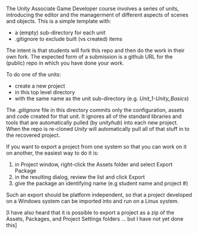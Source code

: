 The Unity Associate Game Developer course involves a series of units,
introducing the editor and the managerment of different aspects of
scenes and objects.  This is a simple template with:
 - a (empty) sub-directory for each unit
 - .gitignore to exclude built (vs created) items

The intent is that students will fork this repo and then do the work
in their own fork.  The expected form of a submission is a github
URL for the (public) repo in which you have done your work.

To do one of the units:
 - create a new project
 - in this top level directory
 - with the same name as the unit sub-directory (e.g. *Unit_1-Unity_Basics*)

The *.gitignore* file in this directory commits only the configuration, assets
and code created for that unit.  It ignores all of the standard libraries and
tools that are automatically pulled (by *unityhub*) into each new project.
When the repo is re-cloned *Unity* will automatically pull all of that stuff
in to the recovered project.

If you want to export a project from one system so that you can work
on it on another, the easiest way to do it is:
   1. in Project window, right-click the Assets folder and select Export Package
   2. in the resulting dialog, review the list and click Export
   3. give the package an identifying name (e.g student name and project #)

Such an export should be platform independent, so that a project developed
on a Windows system can be imported into and run on a Linux system.

[I have also heard that it is possible to export a project as a zip of
the Assets, Packages, and Project Settings folders ... but I have not
yet done this]
